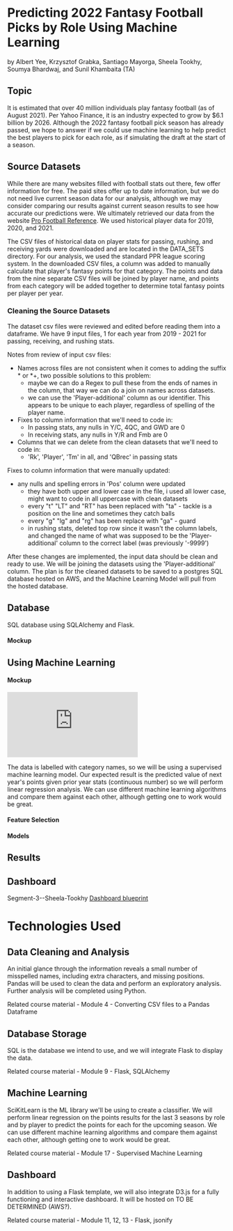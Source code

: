 # Predicting 2022 Fantasy Football Picks by Role Using Machine Learning
by Albert Yee, Krzysztof Grabka, Santiago Mayorga, Sheela Tookhy, Soumya Bhardwaj, and Sunil Khambaita (TA)

## Topic 
It is estimated that over 40 million individuals play fantasy football (as of August 2021). Per Yahoo Finance, it is an industry expected to grow by $6.1 billion by 2026. Although the 2022 fantasy football pick season has already passed, we hope to answer if we could use machine learning to help predict the best players to pick for each role, as if simulating the draft at the start of a season.  

## Source Datasets
While there are many websites filled with football stats out there, few offer information for free. The paid sites offer up to date information, but we do not need live current season data for our analysis, although we may consider comparing our results against current season results to see how accurate our predictions were. We ultimately retrieved our data from the website [Pro Football Reference](https://www.pro-football-reference.com/). We used historical player data for 2019, 2020, and 2021.

The CSV files of historical data on player stats for passing, rushing, and receiving yards were downloaded and are located in the DATA_SETS directory. For our analysis, we used the standard PPR league scoring system. In the downloaded CSV files, a column was added to manually calculate that player's fantasy points for that category. The points and data from the nine separate CSV files will be joined by player name, and points from each category will be added together to determine total fantasy points per player per year.

### Cleaning the Source Datasets
The dataset csv files were reviewed and edited before reading them into a dataframe. We have 9 input files, 1 for each year from 2019 - 2021 for passing, receiving, and rushing stats. 

Notes from review of input csv files:   
- Names across files are not consistent when it comes to adding the suffix * or *+, two possible solutions to this problem:
    - maybe we can do a Regex to pull these from the ends of names in the column, that way we can do a join on names across datasets.
    - we can use the 'Player-additional' column as our identifier. This appears to be unique to each player, regardless of spelling of the player name.
- Fixes to column information that we'll need to code in:
    - In passing stats, any nulls in Y/C, 4QC, and GWD are 0
    - In receiving stats, any nulls in Y/R and Fmb are 0
- Columns that we can delete from the clean datasets that we'll need to code in:
    - 'Rk', 'Player', 'Tm' in all, and 'QBrec' in passing stats

Fixes to column information that were manually updated:
- any nulls and spelling errors in 'Pos' column were updated
    - they have both upper and lower case in the file, i used all lower case, might want to code in all uppercase with clean datasets
    - every "t" "LT" and "RT" has been replaced with "ta" - tackle is a position on the line and sometimes they catch balls
    - every "g" "lg" and "rg" has been replace with "ga" - guard
    - in rushing stats, deleted top row since it wasn't the column labels, and changed the name of what was supposed to be the 'Player-additional' column to the correct label (was previously '-9999')

After these changes are implemented, the input data should be clean and ready to use. We will be joining the datasets using the 'Player-additional' column. The plan is for the cleaned datasets to be saved to a postgres SQL database hosted on AWS, and the Machine Learning Model will pull from the hosted database.

## Database
SQL database using SQLAlchemy and Flask.  
#### Mockup


## Using Machine Learning
#### Mockup 
![Mockup of Machine Learning Model](https://github.com/Smayorga97/NFL_FANTASY_FOOTBALL/blob/albert/machine_learning_drawing.pdf)
<!-- link will be updated after everything successfully merged the first time -->
The data is labelled with category names, so we will be using a supervised machine learning model. Our expected result is the predicted value of next year's points given prior year stats (continuous number) so we will perform linear regression analysis. We can use different machine learning algorithms and compare them against each other, although getting one to work would be great. 

#### Feature Selection


#### Models


## Results


## Dashboard
Segment-3--Sheela-Tookhy
[Dashboard blueprint](https://docs.google.com/presentation/d/1BHYf_ReJqLKThwNDZsENIaeq-MyH2VNH/edit?usp=sharing&ouid=117105931195182392302&rtpof=true&sd=true)


# Technologies Used
## Data Cleaning and Analysis
An initial glance through the information reveals a small number of misspelled names, including extra characters, and missing positions.
Pandas will be used to clean the data and perform an exploratory analysis. Further analysis will be completed using Python.

Related course material - Module 4 - Converting CSV files to a Pandas Dataframe

## Database Storage
SQL is the database we intend to use, and we will integrate Flask to display the data. 

Related course material - Module 9 - Flask, SQLAlchemy

## Machine Learning
SciKitLearn is the ML library we'll be using to create a classifier. We will perform linear regression on the points results for the last 3 seasons by role and by player to predict the points for each for the upcoming season. We can use different machine learning algorithms and compare them against each other, although getting one to work would be great.  

Related course material - Module 17 - Supervised Machine Learning

## Dashboard
In addition to using a Flask template, we will also integrate D3.js for a fully functioning and interactive dashboard. It will be hosted on TO BE DETERMINED (AWS?).

Related course material - Module 11, 12, 13 - Flask, jsonify
